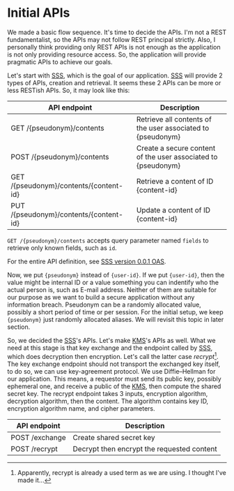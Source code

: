 Initial APIs
============

We made a basic flow sequence. It's time to decide the APIs.
I'm not a REST fundamentalist, so the APIs may not follow
REST principal strictly. Also, I personally think providing
only REST APIs is not enough as the application is not only
providing resource access. So, the application will provide
pragmatic APIs to achieve our goals.

Let's start with [SSS](./glossary.md#sss), which is the goal
of our application. [SSS](./glossary.md#sss) will provide 2
types of APIs, creation and retrieval. It seems these 2 APIs
can be more or less RESTish APIs. So, it may look like this:

| API endpoint                            | Description                                                   |
|-----------------------------------------|---------------------------------------------------------------|
| GET  /{pseudonym}/contents              | Retrieve all contents of the user associated to {pseudonym}   |
| POST /{pseudonym}/contents              | Create a secure content of the user associated to {pseudonym} |
| GET  /{pseudonym}/contents/{content-id} | Retrieve a content of ID {content-id}                         |
| PUT  /{pseudonym}/contents/{content-id} | Update a content of ID {content-id}                           |

`GET /{pseudonym}/contents` accepts query parameter named 
`fields` to retrieve only known fields, such as `id`.

For the entire API definition, 
see [SSS version 0.0.1 OAS](../../app/api-definitions/sss-0.0.1.yaml).

Now, we put `{pseudonym}` instead of `{user-id}`. If we put `{user-id}`,
then the value might be internal ID or a value something you can indentify
who the actual person is, such as E-mail address. Neither of them are
suitable for our purpose as we want to build a secure application 
without any information breach. Pseudonym can be a randomly allocated
value, possibly a short period of time or per session. For the initial
setup, we keep `{pseudonym}` just randomly allocated aliases. We will
revisit this topic in later section.

So, we decided the [SSS](./glossary.md#sss)'s APIs. Let's make 
[KMS](./glossary.md#kms)'s APIs as well. What we need at this stage
is that key exchange and the endpoint called by [SSS](./glossary.md#sss),
which does decryption then encryption. Let's call the latter case
_recrypt_[^1]. The key exchange endpoint should not transport the
exchanged key itself, to do so, we can use key-agreement protocol.
We use Diffie–Hellman for our application. This means, a requestor
must send its public key, possibly ephemeral one, and receive a
public of the [KMS](./glossary.md#kms), then compute the shared
secret key. The recrypt endpoint takes 3 inputs, encryption algorithm,
decryption algorithm, then the content. The algorithm contains
key ID, encryption algorithm name, and cipher parameters.

| API endpoint   | Description                                |
|----------------|--------------------------------------------|
| POST /exchange | Create shared secret key                   |
| POST /recrypt  | Decrypt then encrypt the requested content |

[^1]: Apparently, recrypt is already a used term as we are using.
      I thought I've made it... 
